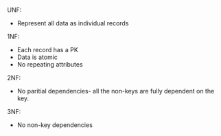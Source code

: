 UNF:
- Represent all data as individual records

1NF:
- Each record has a PK
- Data is atomic
- No repeating attributes

2NF:
- No paritial dependencies- all the non-keys are fully dependent on the key.

3NF:
- No non-key dependencies